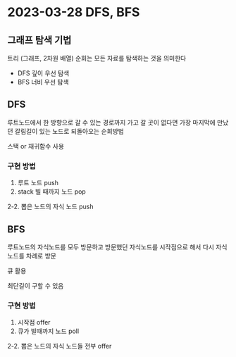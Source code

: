 # 2023-03-28 DFS, BFS

## 그래프 탐색 기법

트리 (그래프, 2차원 배열) 순회는 모든 자료를 탐색하는 것을 의미한다

- DFS 깊이 우선 탐색
- BFS 너비 우선 탐색

## DFS

루트노드에서 한 방향으로 갈 수 있는 경로까지 가고 갈 곳이 없다면 가장 마지막에 만났던 갈림길이 있는 노드로 되돌아오는 순회방법

스택 or 재귀함수 사용

### 구현 방법

1. 루트 노드 push
2. stack 빌 때까지 노드 pop

2-2. 뽑은 노드의 자식 노드 push

## BFS

루트노드의 자식노드를 모두 방문하고 방문했던 자식노드를 시작점으로 해서 다시 자식노드를 차례로 방문

큐 활용

최단길이 구할 수 있음

### 구현 방법

1. 시작점 offer
2. 큐가 빌때까지 노드 poll

2-2. 뽑은 노드의 자식 노드들 전부 offer